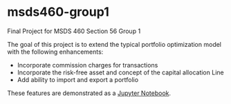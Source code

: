 # msds460-group1
Final Project for MSDS 460 Section 56 Group 1

The goal of this project is to extend the typical portfolio optimization model with the following enhancements:
-   Incorporate commission charges for transactions
-   Incorporate the risk-free asset and concept of the capital allocation Line
-   Add ability to import and export a portfolio

These features are demonstrated as a [Jupyter Notebook](optimization_examples.ipynb).
